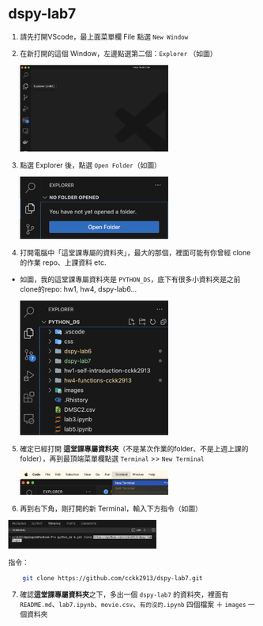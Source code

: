 # dspy-lab7

1. 請先打開VScode，最上面菜單欄 File 點選 `New Window`
2. 在新打開的這個 Window，左邊點選第二個：`Explorer` （如圖）
   
   <img src="./images/explorer.png" width="300px">

3. 點選 Explorer 後，點選 `Open Folder`（如圖）
   
   <img src="./images/openfolder.png" width="300px">
  
4. 打開電腦中「這堂課專屬的資料夾」，最大的那個，裡面可能有你曾經 clone 的作業 repo、上課資料 etc.

 - 如圖，我的這堂課專屬資料夾是 `PYTHON_DS`，底下有很多小資料夾是之前clone的repo: hw1, hw4, dspy-lab6...

     <img src="./images/pythonds.png" width="300px">

5. 確定已經打開 **這堂課專屬資料夾**（不是某次作業的folder、不是上週上課的folder），再到最頂端菜單欄點選 `Terminal` >> `New Terminal`
   
   <img src="./images/newterm.png" width="300px">

6. 再到右下角，剛打開的新 Terminal，輸入下方指令（如圖）
   
  <img src="./images/git.png" width="300px">

  指令：

```bash
    git clone https://github.com/cckk2913/dspy-lab7.git
```
7. 確認**這堂課專屬資料夾**之下，多出一個 `dspy-lab7` 的資料夾，裡面有 `README.md`、`lab7.ipynb`、`movie.csv`、`有的沒的.ipynb` 四個檔案 ＋ `images` 一個資料夾